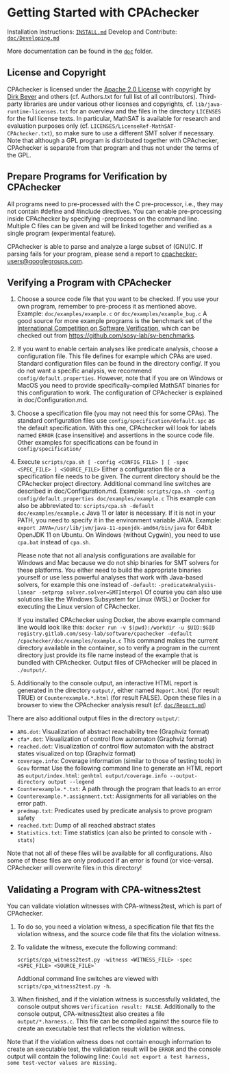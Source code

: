 Getting Started with CPAchecker
===============================

Installation Instructions:  [`INSTALL.md`](INSTALL.md)
Develop and Contribute:     [`doc/Developing.md`](doc/Developing.md)

More documentation can be found in the [`doc`](doc) folder.

License and Copyright
---------------------
CPAchecker is licensed under the [Apache 2.0 License](https://www.apache.org/licenses/LICENSE-2.0)
with copyright by [Dirk Beyer](https://www.sosy-lab.org/people/beyer/) and others
(cf. Authors.txt for full list of all contributors).
Third-party libraries are under various other licenses and copyrights,
cf. `lib/java-runtime-licenses.txt` for an overview
and the files in the directory `LICENSES` for the full license texts.
In particular, MathSAT is available for research and evaluation purposes only
(cf. `LICENSES/LicenseRef-MathSAT-CPAchecker.txt`),
so make sure to use a different SMT solver if necessary.
Note that although a GPL program is distributed together with CPAchecker,
CPAchecker is separate from that program and thus not under the terms of the GPL.

Prepare Programs for Verification by CPAchecker
-----------------------------------------------

All programs need to pre-processed with the C pre-processor,
i.e., they may not contain #define and #include directives.
You can enable pre-processing inside CPAchecker
by specifying -preprocess on the command line.
Multiple C files can be given and will be linked together
and verified as a single program (experimental feature).

CPAchecker is able to parse and analyze a large subset of (GNU)C.
If parsing fails for your program, please send a report to
cpachecker-users@googlegroups.com.

Verifying a Program with CPAchecker
-----------------------------------

1. Choose a source code file that you want to be checked.
   If you use your own program, remember to pre-process it as mentioned above.
   Example: `doc/examples/example.c` or `doc/examples/example_bug.c`
   A good source for more example programs is the benchmark set of the
   [International Competition on Software Verification](http://sv-comp.sosy-lab.org/),
   which can be checked out from https://github.com/sosy-lab/sv-benchmarks.

2. If you want to enable certain analyses like predicate analysis,
   choose a configuration file. This file defines for example which CPAs are used.
   Standard configuration files can be found in the directory config/.
   If you do not want a specific analysis,
   we recommend `config/default.properties`.
   However, note that if you are on Windows or MacOS
   you need to provide specifically-compiled MathSAT binaries
   for this configuration to work.
   The configuration of CPAchecker is explained in doc/Configuration.md.

3. Choose a specification file (you may not need this for some CPAs).
   The standard configuration files use `config/specification/default.spc`
   as the default specification. With this one, CPAchecker will look for labels
   named `ERROR` (case insensitive) and assertions in the source code file.
   Other examples for specifications can be found in `config/specification/`

4. Execute `scripts/cpa.sh [ -config <CONFIG_FILE> ] [ -spec <SPEC_FILE> ] <SOURCE_FILE>`
   Either a configuration file or a specification file needs to be given.
   The current directory should be the CPAchecker project directory.
   Additional command line switches are described in doc/Configuration.md.
   Example: `scripts/cpa.sh -config config/default.properties doc/examples/example.c`
   This example can also be abbreviated to:
   `scripts/cpa.sh -default doc/examples/example.c`
   Java 11 or later is necessary. If it is not in your PATH,
   you need to specify it in the environment variable JAVA.
   Example: `export JAVA=/usr/lib/jvm/java-11-openjdk-amd64/bin/java`
   for 64bit OpenJDK 11 on Ubuntu.
   On Windows (without Cygwin), you need to use `cpa.bat` instead of `cpa.sh`.

   Please note that not all analysis configurations are available for Windows and Mac
   because we do not ship binaries for SMT solvers for these platforms.
   You either need to build the appropriate binaries yourself
   or use less powerful analyses that work with Java-based solvers,
   for example this one instead of `-default`:
   `-predicateAnalysis-linear -setprop solver.solver=SMTInterpol`
   Of course you can also use solutions like the Windows Subsystem for Linux (WSL)
   or Docker for executing the Linux version of CPAchecker.

   If you installed CPAchecker using Docker, the above example command line would look like this:
   `docker run -v $(pwd):/workdir -u $UID:$GID registry.gitlab.com/sosy-lab/software/cpachecker -default /cpachecker/doc/examples/example.c`
   This command makes the current directory available in the container,
   so to verify a program in the current directory just provide its file name
   instead of the example that is bundled with CPAchecker.
   Output files of CPAchecker will be placed in `./output/`.

5. Additionally to the console output,
   an interactive HTML report is generated in the directory `output/`,
   either named `Report.html` (for result TRUE) or `Counterexample.*.html` (for result FALSE).
   Open these files in a browser to view the CPAchecker analysis result
   (cf. [`doc/Report.md`](doc/Report.md))

There are also additional output files in the directory `output/`:

 - `ARG.dot`: Visualization of abstract reachability tree (Graphviz format)
 - `cfa*.dot`: Visualization of control flow automaton (Graphviz format)
 - `reached.dot`: Visualization of control flow automaton with the abstract
    states visualized on top (Graphviz format)
 - `coverage.info`: Coverage information (similar to those of testing tools) in `Gcov` format
       Use the following command line to generate an HTML report as `output/index.html`:
       `genhtml output/coverage.info --output-directory output --legend`
 - `Counterexample.*.txt`: A path through the program that leads to an error
 - `Counterexample.*.assignment.txt`: Assignments for all variables on the error path.
 - `predmap.txt`: Predicates used by predicate analysis to prove program safety
 - `reached.txt`: Dump of all reached abstract states
 - `Statistics.txt`: Time statistics (can also be printed to console with `-stats`)
 
Note that not all of these files will be available for all configurations.
Also some of these files are only produced if an error is found (or vice-versa).
CPAchecker will overwrite files in this directory!


Validating a Program with CPA-witness2test
------------------------------------------

You can validate violation witnesses with CPA-witness2test, which is part of CPAchecker.

1. To do so, you need a violation witness, a specification file that fits the violation witness,
   and the source code file that fits the violation witness.
2. To validate the witness, execute the following command:
   ```
   scripts/cpa_witness2test.py -witness <WITNESS_FILE> -spec <SPEC_FILE> <SOURCE_FILE>`
   ```
   Addtional command line switches are viewed with `scripts/cpa_witness2test.py -h`.

3. When finished, and if the violation witness is successfully validated, the console output shows `Verification result: FALSE`.
   Additionally to the console output, CPA-witness2test also creates a file `output/*.harness.c`.
   This file can be compiled against the source file to create an executable test
   that reflects the violation witness.

Note that if the violation witness does not contain enough information to create an executable test,
the validation result will be `ERROR` and the console output will contain the following line:
`Could not export a test harness, some test-vector values are missing.`
